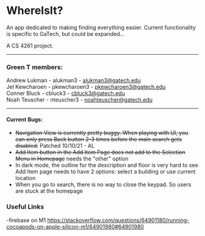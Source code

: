 # WhereIsIt?

An app dedicated to making finding everything easier. Current functionality is specific to GaTech, but could be expanded...

A CS 4261 project.

***

### Green T members:
Andrew Lukman - alukman3 - alukman3@gatech.edu\
Jel Kewcharoen - pkewcharoen3 - pkewcharoen3@gatech.edu\
Conner Bluck - cbluck3 - cbluck3@gatech.edu\
Noah Teuscher - nteuscher3 - noahteuscher@gatech.edu

***

#### Current Bugs:
<ul>
<li><strike>Navigation View is currently pretty buggy. When playing with UI, you can only press Back button 2-3 times before the main search gets disabled.</strike> Patched 10/10/21 - AL
</li>
<li><strike>Add Item button in the Add Item Page does not add to the Selection Menu in Homepage</strike>  needs the "other" option</li>
<li>In dark mode, the outline for the description and floor is very hard to see</li>
  Add Item page needs to have 2 options: select a building or use current location
<li>When you go to search, there is no way to close the keypad. So users are stuck at the homepage</li>  
</ul>

### Useful Links 
-firebase on M1
https://stackoverflow.com/questions/64901180/running-cocoapods-on-apple-silicon-m1/64901980#64901980

